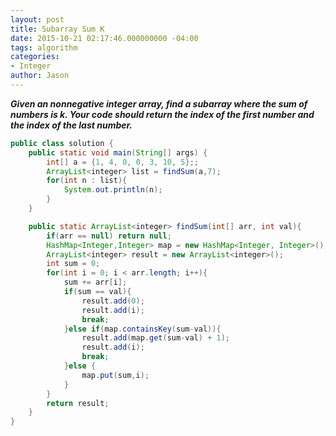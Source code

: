 ```yaml
---
layout: post
title: Subarray Sum K
date: 2015-10-21 02:17:46.000000000 -04:00
tags: algorithm
categories:
- Integer
author: Jason
---
```

<p><strong><em>Given an nonnegative integer array, find a subarray where the sum of numbers is k. Your code should return the index of the first number and the index of the last number.</em></strong></p>


``` java
public class solution {
    public static void main(String[] args) {
        int[] a = {1, 4, 0, 0, 3, 10, 5};;
        ArrayList<integer> list = findSum(a,7);
        for(int n : list){
            System.out.println(n);
        }
    }

    public static ArrayList<integer> findSum(int[] arr, int val){
        if(arr == null) return null;
        HashMap<Integer,Integer> map = new HashMap<Integer, Integer>();
        ArrayList<integer> result = new ArrayList<integer>();
        int sum = 0;
        for(int i = 0; i < arr.length; i++){
            sum += arr[i];
            if(sum == val){
                result.add(0);
                result.add(i);
                break;
            }else if(map.containsKey(sum-val)){
                result.add(map.get(sum-val) + 1);
                result.add(i);
                break;
            }else {
                map.put(sum,i);
            }
        }
        return result;
    }
}
```
